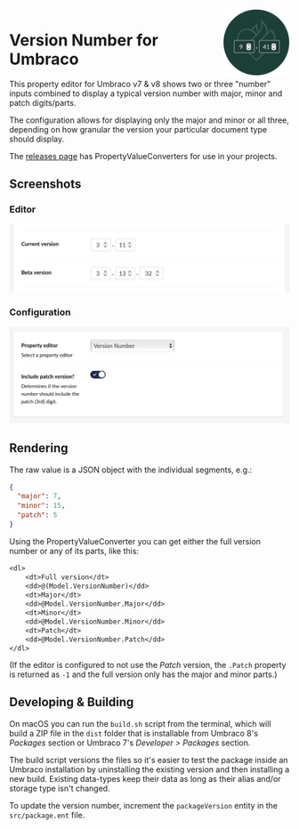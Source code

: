 <img align="right" src="images/versionnumber-icon.png" width="120" height="120" alt="Two number inputs (at 9 and 41) on top of the Vokseværk 'fire-heart' logo" />

# Version Number for Umbraco

This property editor for Umbraco v7 & v8 shows two or three "number" inputs
combined to display a typical version number with major, minor and patch
digits/parts.

The configuration allows for displaying only the major and minor
or all three, depending on how granular the version your particular document
type should display.

The [releases page][RELS] has PropertyValueConverters for use in your projects.

[RELS]: https://github.com/vokseverk/Vokseverk.VersionNumber/releases

## Screenshots

### Editor

![Versionnumber Editor](images/versionnumber-editor.jpg)

### Configuration

![Versionnumber Config](images/versionnumber-config.jpg)

## Rendering

The raw value is a JSON object with the individual segments, e.g.:

```json
{
  "major": 7,
  "minor": 15,
  "patch": 5
}
```

Using the PropertyValueConverter you can get either the full version number or
any of its parts, like this:

```razor
<dl>
	<dt>Full version</dt>
	<dd>@(Model.VersionNumber)</dd>
	<dt>Major</dt>
	<dd>@Model.VersionNumber.Major</dd>
	<dt>Minor</dt>
	<dd>@Model.VersionNumber.Minor</dd>
	<dt>Patch</dt>
	<dd>@Model.VersionNumber.Patch</dd>
</dl>
```

(If the editor is configured to not use the *Patch* version, the `.Patch`
property is returned as `-1` and the full version only has the major and minor
parts.)

## Developing & Building

On macOS you can run the `build.sh` script from the terminal, which will
build a ZIP file in the `dist` folder that is installable from
Umbraco 8's _Packages_ section or Umbraco 7's _Developer > Packages_ section.

The build script versions the files so it's easier to test the package inside
an Umbraco installation by uninstalling the existing version and then
installing a new build. Existing data-types keep their data as long as their
alias and/or storage type isn't changed.

To update the version number, increment the `packageVersion` entity in the
`src/package.ent` file.

